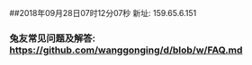 ##2018年09月28日07时12分07秒 新址: 159.65.6.151
### 兔友常见问题及解答: https://github.com/wanggonging/d/blob/w/FAQ.md
